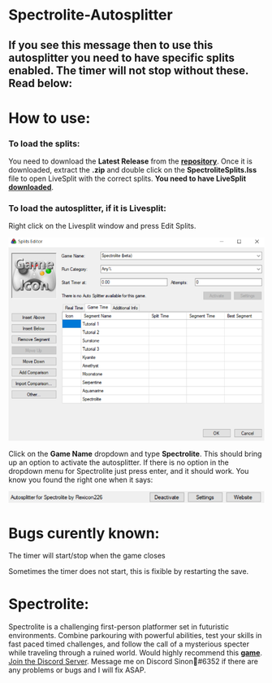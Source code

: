 # Spectrolite-Autosplitter

## If you see this message then to use this autosplitter you need to have specific splits enabled. The timer will not stop without these. Read below:

# How to use:

### To load the splits: 
You need to download the **Latest Release** from the **[repository](https://github.com/Rexicon226/Spectrolite-Autosplitter/releases)**. Once it is downloaded, extract the **.zip** and double click on the **SpectroliteSplits.lss** file to open LiveSplit with the correct splits. **You need to have LiveSplit [downloaded](https://livesplit.org/downloads/)**.

### To load the autosplitter, if it is Livesplit:

Right click on the Livesplit window and press Edit Splits.

![The Edit Splits Screen](https://github.com/Rexicon226/Spectrolite-Autosplitter/blob/main/Source/Splits.png?raw=true)

Click on the **Game Name** dropdown and type **Spectrolite**. This should bring up an option to activate the autosplitter. If there is no option in the dropdown menu for Spectrolite just press enter, and it should work. You know you found the right one when it says: 

![There should be an option to Activate/Deactivate](https://github.com/Rexicon226/Spectrolite-Autosplitter/blob/main/Source/Active.png?raw=true)

# Bugs curently known: 
The timer will start/stop when the game closes

Sometimes the timer does not start, this is fixible by restarting the save.

# Spectrolite:
Spectrolite is a challenging first-person platformer set in futuristic environments. Combine parkouring with powerful abilities, test your skills in fast paced timed challenges, and follow the call of a mysterious specter while traveling through a ruined world. Would highly recommend this **[game](https://store.steampowered.com/app/1694880/Spectrolite/)**. [Join the Discord Server](https://discord.gg/Zb6vD2DUPf). Message me on Discord Sinon🎄#6352 if there are any problems or bugs and I will fix ASAP.
